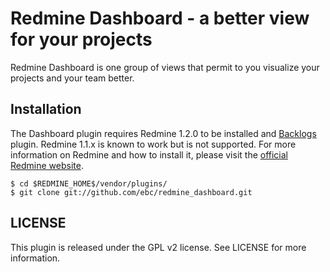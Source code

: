 # Redmine Dashboard - a better view for your projects

Redmine Dashboard is one group of views that permit to you visualize your projects and your team better.

## Installation

The Dashboard plugin requires Redmine 1.2.0 to be installed and [Backlogs](http://www.redminebacklogs.net/en/installation.html) plugin. Redmine 1.1.x is known to work but is not supported. For more information on Redmine and how to install it, please visit the [official Redmine website](http://www.redmine.org/). 

    $ cd $REDMINE_HOME$/vendor/plugins/
    $ git clone git://github.com/ebc/redmine_dashboard.git


## LICENSE

This plugin is released under the GPL v2 license. See LICENSE for more information.

